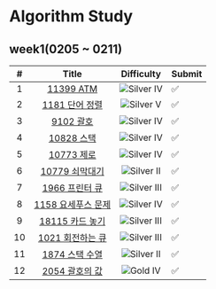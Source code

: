 # Algorithm Study

## week1(0205 ~ 0211)

|  #  |                           Title                            |                                 Difficulty                                 | Submit |
| :-: | :--------------------------------------------------------: | :------------------------------------------------------------------------: | :----- |
|  1  |     [11399 ATM](https://www.acmicpc.net/problem/11399)     |  ![Silver IV](https://img.shields.io/badge/SILVER%20IV-A3A3A3?style=flat)  | ✅     |
|  2  |   [1181 단어 정렬](https://www.acmicpc.net/problem/1181)   |   ![Silver V](https://img.shields.io/badge/SILVER%20V-A3A3A3?style=flat)   | ✅     |
|  3  |     [9102 괄호](https://www.acmicpc.net/problem/9102)      |  ![Silver IV](https://img.shields.io/badge/SILVER%20IV-A3A3A3?style=flat)  | ✅     |
|  4  |    [10828 스택](https://www.acmicpc.net/problem/10828)     |  ![Silver IV](https://img.shields.io/badge/SILVER%20IV-A3A3A3?style=flat)  | ✅     |
|  5  |    [10773 제로](https://www.acmicpc.net/problem/10773)     |  ![Silver IV](https://img.shields.io/badge/SILVER%20IV-A3A3A3?style=flat)  | ✅     |
|  6  |  [10779 쇠막대기](https://www.acmicpc.net/problem/10779)   |  ![Silver II](https://img.shields.io/badge/SILVER%20II-A3A3A3?style=flat)  | ✅     |
|  7  |   [1966 프린터 큐](https://www.acmicpc.net/problem/1966)   | ![Silver III](https://img.shields.io/badge/SILVER%20III-A3A3A3?style=flat) | ✅     |
|  8  | [1158 요세푸스 문제](https://www.acmicpc.net/problem/1158) |  ![Silver IV](https://img.shields.io/badge/SILVER%20IV-A3A3A3?style=flat)  | ✅     |
|  9  |  [18115 카드 놓기](https://www.acmicpc.net/problem/18115)  | ![Silver III](https://img.shields.io/badge/SILVER%20III-A3A3A3?style=flat) | ✅     |
| 10  |  [1021 회전하는 큐](https://www.acmicpc.net/problem/1021)  | ![Silver III](https://img.shields.io/badge/SILVER%20III-A3A3A3?style=flat) | ✅     |
| 11  |   [1874 스택 수열](https://www.acmicpc.net/problem/1874)   |  ![Silver II](https://img.shields.io/badge/SILVER%20II-A3A3A3?style=flat)  | ✅     |
| 12  |   [2054 괄호의 값](https://www.acmicpc.net/problem/2054)   |    ![Gold IV](https://img.shields.io/badge/GOLD%20IV-D5A11E?style=flat)    | ✅     |

<!--
금: #D5A11E
은: #A3A3A3
동: #CD7F32
1	I
2	II
3	III
4	IV
5	V
-->
